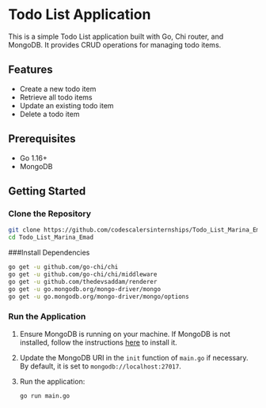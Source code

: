 # Todo List Application

This is a simple Todo List application built with Go, Chi router, and MongoDB. It provides CRUD operations for managing todo items.

## Features

- Create a new todo item
- Retrieve all todo items
- Update an existing todo item
- Delete a todo item

## Prerequisites

- Go 1.16+
- MongoDB

## Getting Started

### Clone the Repository

```sh
git clone https://github.com/codescalersinternships/Todo_List_Marina_Emad.git
cd Todo_List_Marina_Emad
```
###Install Dependencies

```sh
go get -u github.com/go-chi/chi
go get -u github.com/go-chi/chi/middleware
go get -u github.com/thedevsaddam/renderer
go get -u go.mongodb.org/mongo-driver/mongo
go get -u go.mongodb.org/mongo-driver/mongo/options
```


### Run the Application

1. Ensure MongoDB is running on your machine. If MongoDB is not installed, follow the instructions [here](https://docs.mongodb.com/manual/installation/) to install it.

2. Update the MongoDB URI in the `init` function of `main.go` if necessary. By default, it is set to `mongodb://localhost:27017`.

3. Run the application:

   ```sh
   go run main.go
